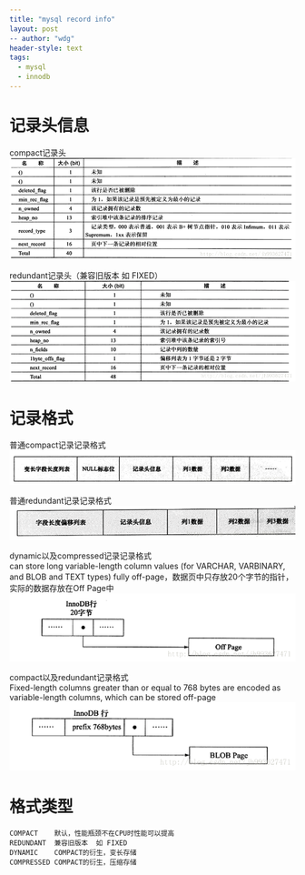 ```yaml
---
title: "mysql record info"
layout: post
-- author: "wdg"
header-style: text
tags:
  - mysql
  - innodb
---
```


# 记录头信息

compact记录头
<img src="/img/post/compact_record_head.png"/>

redundant记录头（兼容旧版本  如 FIXED）
<img src="/img/post/redundant_record_head.png"/>


# 记录格式

普通compact记录记录格式
<img src="/img/post/compact.png"/>

普通redundant记录记录格式
<img src="/img/post/redundant.png"/>

dynamic以及compressed记录记录格式  
can store long variable-length column values (for VARCHAR, VARBINARY, and BLOB and TEXT types) fully off-page，数据页中只存放20个字节的指针，实际的数据存放在Off Page中
<img src="/img/post/dynamic_compressed.png"/>

compact以及redundant记录格式  
Fixed-length columns greater than or equal to 768 bytes are encoded as variable-length columns, which can be stored off-page
<img src="/img/post/compact_redundant.png"/>


# 格式类型
```
COMPACT    默认，性能瓶颈不在CPU时性能可以提高  
REDUNDANT  兼容旧版本  如 FIXED  
DYNAMIC    COMPACT的衍生，变长存储  
COMPRESSED COMPACT的衍生，压缩存储   
``` 